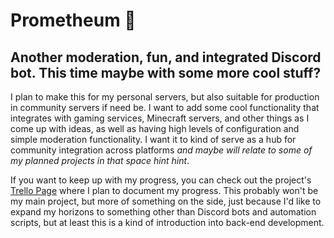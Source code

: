 # Prometheum 🔮 
## Another moderation, fun, and integrated Discord bot.  This time maybe with some more cool stuff? 

I plan to make this for my personal servers, but also suitable for production in community servers if need be.  I want to add some cool functionality that integrates with gaming services, Minecraft servers, and other things as I come up with ideas, as well as having high levels of configuration and simple moderation functionality.  I want it to kind of serve as a hub for community integration across platforms *and maybe will relate to some of my planned projects in that space hint hint*. 

If you want to keep up with my progress, you can check out the project's [Trello Page](https://trello.com/b/cSAU2KvK/prometheum-bot) where I plan to document my progress.  This probably won't be my main project, but more of something on the side, just because I'd like to expand my horizons to something other than Discord bots and automation scripts, but at least this is a kind of introduction into back-end development.  
